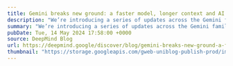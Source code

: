 ```yaml
---
title: Gemini breaks new ground: a faster model, longer context and AI agents
description: "We’re introducing a series of updates across the Gemini family of models, including the new 1.5 Flash, our lightweight model for speed and efficiency, and Project Astra, our vision for the future of AI assistants."
summary: "We’re introducing a series of updates across the Gemini family of models, including the new 1.5 Flash, our lightweight model for speed and efficiency, and Project Astra, our vision for the future of AI assistants."
pubDate: Tue, 14 May 2024 17:58:00 +0000
source: DeepMind Blog
url: https://deepmind.google/discover/blog/gemini-breaks-new-ground-a-faster-model-longer-context-and-ai-agents/
thumbnail: "https://storage.googleapis.com/gweb-uniblog-publish-prod/images/Gemini_Blog_Social_Share.width-1300.png"
---
```


